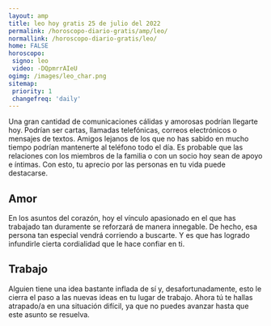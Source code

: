 ```yaml
---
layout: amp
title: leo hoy gratis 25 de julio del 2022 
permalink: /horoscopo-diario-gratis/amp/leo/
normallink: /horoscopo-diario-gratis/leo/
home: FALSE
horoscopo:
 signo: leo
 video: -DQpmrrAIeU
ogimg: /images/leo_char.png
sitemap:
 priority: 1
 changefreq: 'daily'
---
```



Una gran cantidad de comunicaciones cálidas y amorosas podrían llegarte hoy. Podrían ser cartas, llamadas telefónicas, correos electrónicos o mensajes de textos. Amigos lejanos de los que no has sabido en mucho tiempo podrían mantenerte al teléfono todo el día. Es probable que las relaciones con los miembros de la familia o con un socio hoy sean de apoyo e íntimas. Con esto, tu aprecio por las personas en tu vida puede destacarse.

## Amor

En los asuntos del corazón, hoy el vínculo apasionado en el que has trabajado tan duramente se reforzará de manera innegable. De hecho, esa persona tan especial vendrá corriendo a buscarte. Y es que has logrado infundirle cierta cordialidad que le hace confiar en ti.

## Trabajo

Alguien tiene una idea bastante inflada de sí y, desafortunadamente, esto le cierra el paso a las nuevas ideas en tu lugar de trabajo. Ahora tú te hallas atrapado/a en una situación difícil, ya que no puedes avanzar hasta que este asunto se resuelva.